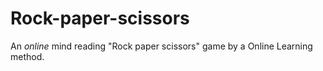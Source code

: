 # Rock-paper-scissors
An *online* mind reading "Rock paper scissors" game by a Online Learning method.
